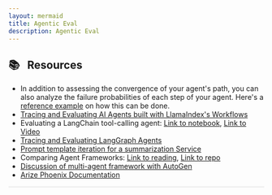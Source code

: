 ```yaml
---
layout: mermaid
title: Agentic Eval
description: Agentic Eval
---
```



## 📚 &nbsp; Resources

- In addition to assessing the convergence of your agent's path, you can also analyze the failure probabilities of each step of your agent. Here's a [reference example](https://blog.langchain.dev/scipe-systematic-chain-improvement-and-problem-evaluation/) on how this can be done.
-  [Tracing and Evaluating AI Agents built with LlamaIndex's Workflows](https://arize.com/resource/llamaindex-workflows-everything-you-need-to-get-started-and-trace-and-evaluate-your-agent/)
-  Evaluating a LangChain tool-calling agent: [Link to notebook](https://github.com/Arize-ai/phoenix/blob/b107d9bc848efd38f030a8c72954e89616c43723/tutorials/evals/evaluate_tool_calling.ipynb), [Link to Video](https://www.youtube.com/watch?v=EfhylWtNb1s&t=254s)
-  [Tracing and Evaluating LangGraph Agents](https://arize.com/blog/langgraph/)
-  [Prompt template iteration for a summarization Service](https://github.com/Arize-ai/phoenix/blob/main/tutorials/experiments/summarization.ipynb)
-  Comparing Agent Frameworks: [Link to reading](https://arize.com/blog-course/llm-agent-how-to-set-up/comparing-agent-frameworks/), [Link to repo](https://github.com/Arize-ai/phoenix/tree/main/examples/agent_framework_comparison)
-  [Discussion of multi-agent framework with AutoGen](https://www.youtube.com/watch?v=fuvcV8o5wb0&list=PL86ARIu_ElO7HOm7cVgzfEs_NwSdfhHFA&index=6&ab_channel=ArizeAI)
-  [Arize Phoenix Documentation](https://docs.arize.com/phoenix)


<hr style="height: 3px; background-color:#f0f0f0; border: none;">

